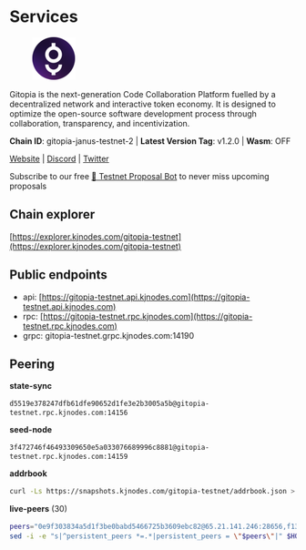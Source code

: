 # Services

<figure><img src="https://raw.githubusercontent.com/kj89/cosmos-images/main/logos/gitopia.png" alt=""><figcaption></figcaption></figure>

Gitopia is the next-generation Code Collaboration Platform fuelled by  a decentralized network and interactive token economy. It is designed  to optimize the open-source software development process through  collaboration, transparency, and incentivization.

**Chain ID**: gitopia-janus-testnet-2 | **Latest Version Tag**: v1.2.0 | **Wasm**: OFF

[Website](https://gitopia.com/) | [Discord](https://discord.gg/hFTXCGNYDZ) | [Twitter](https://twitter.com/gitopiaDAO)



Subscribe to our free [🤖 Testnet Proposal Bot](https://t.me/kjnodes_testnet_proposal_bot) to never miss upcoming proposals


## Chain explorer
[https://explorer.kjnodes.com/gitopia-testnet](https://explorer.kjnodes.com/gitopia-testnet)

## Public endpoints

* api: [https://gitopia-testnet.api.kjnodes.com](https://gitopia-testnet.api.kjnodes.com)
* rpc: [https://gitopia-testnet.rpc.kjnodes.com](https://gitopia-testnet.rpc.kjnodes.com)
* grpc: gitopia-testnet.grpc.kjnodes.com:14190

## Peering

**state-sync**

```text
d5519e378247dfb61dfe90652d1fe3e2b3005a5b@gitopia-testnet.rpc.kjnodes.com:14156
```

**seed-node**

```text
3f472746f46493309650e5a033076689996c8881@gitopia-testnet.rpc.kjnodes.com:14159
```

**addrbook**
```bash
curl -Ls https://snapshots.kjnodes.com/gitopia-testnet/addrbook.json > $HOME/.gitopia/config/addrbook.json
```

**live-peers** (30)
```bash
peers="0e9f303834a5d1f3be0babd5466725b3609ebc82@65.21.141.246:28656,f13a4cb3ca18c1de6232e901c8feb209f0945954@65.109.65.248:26656,f0b8227e40f25eaec0e25b9e91ca199d2d9a1ecb@167.86.94.177:656,415a1aebc5d2895d5191925b4ced76f2a295da60@185.250.36.176:41656,a8e74ebf033def6fbb28d1b846d7a6c275ad2ef1@65.109.65.163:20556,bd7c6c83af99edf0ee5b857a99997fb9fc8f40a7@65.109.116.204:20556,6ea375302fdd319ef64e013f469e286faf739da8@213.239.207.165:20086,5c74fe6868cda2003926c0a6299c9cebec5c4d1a@65.21.239.60:41656,247dbc8048be7c024c5f5deee45c18bd2f19bc93@116.203.35.46:36656,f06f794dcc5964197da0e13709d71ea5e0f5b7f1@88.99.3.158:11156,8bec864d68a2542233ba37ac94c723fdf0b8e175@45.151.122.136:656,63381c5528ed8ca93f9ba31008a9630d21b29a97@142.132.152.46:46656,399d4e19186577b04c23296c4f7ecc53e61080cb@34.143.189.236:26656,c2beb74ebaf76137702732f6076c9a319bf15262@159.69.72.247:41656,1989ced6b71ce676a5ab4d0586d85e38fd41fbd2@136.243.88.91:7070,4e0e57bcac8aa2bc3188d5b7845eeee61a61f3f0@194.163.170.165:26656,820024c34989e7605d9367847e1fc2d01ad763bd@65.109.92.235:30656,d9d59b442e46f142394fcdf2f246ca8c7b2b7ce9@149.102.146.36:26656,f0a82f850a0da74c32836b125a52bdfd9a78fdd7@65.108.105.48:11356,9c265cb98c21d6748822ca2bed0accacdd8449db@38.242.205.25:26656,1f0f03a1c845e810e5cfeb0d960639c637d049fe@154.26.131.130:36656,b745e0c6a1e0c7ec248ec274cfd038ed4bc4c2cf@65.21.134.202:26356,a52dcd34843340a4df6dcb93e8a8d6eb78d796fa@85.10.193.246:26656,4cd60a4dd4211d38d948a86a614f1fd8d3d274eb@75.119.153.139:656,1cf3826ccd9a24caa549cbea061446716858133e@154.26.130.95:36656,eaa9978430e55663346eb61312cd5ecc21448b25@38.242.139.153:656,6e586e45f8a9d73333d24cd0fa7f64abc8be6d2b@65.108.226.183:11356,abff0d16ee379200e806cfc544ee8c2c9d0ab5dc@38.242.251.77:26656,9912d5c8d59b7736b0702b18aeb386efe7e46f3f@164.68.111.239:656,d5519e378247dfb61dfe90652d1fe3e2b3005a5b@65.109.68.190:41656"
sed -i -e "s|^persistent_peers *=.*|persistent_peers = \"$peers\"|" $HOME/.gitopia/config/config.toml
```
